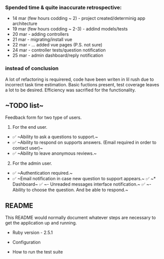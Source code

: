 ### Spended time & quite inaccurate retrospective:

* 14 mar (few hours codding ~ 2) - project created/determinig app architecture 
* 19 mar (few hours codding ~ 2-3) - addind models/tests
* 20 mar - adding controllers
* 21 mar - migrating/install vue
* 22 mar - ... added vue pages (P.S. not sure)
* 24 mar - controller tests/question notification
* 25 mar - admin dashboard/reply notification

### instead of conclusion
A lot of refactoring is requirered, code have been writen in lil rush due to incorrect task time estimation.
Basic fuctions present, test coverage leaves a lot to be desired. Efficiency was sacrified for the functionality.

~TODO list~
---------
Feedback form for two type of users.

1. For the end user.
 * ✅ ~Ability to ask a questions to support.~
 * ✅ ~Ability to respond on supports answers. (Email required in order to contact user)~
 * ✅ ~Ability to leave anonymous reviews.~

2. For the admin user.
 * ✅ ~Authentication required.~
 * ✅ ~Email notification in case new question to support appears.~
 ✅ ~* Dashboard~
   ✅ ~- Unreaded messages interface notification.~
   ✅ ~- Ability to choose the question. And be able to respond.~

## README

This README would normally document whatever steps are necessary to get the
application up and running.

* Ruby version - 2.5.1

* Configuration

* How to run the test suite
